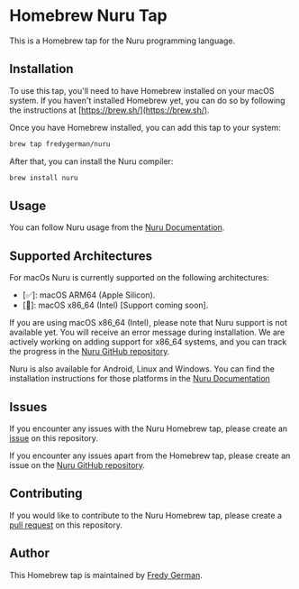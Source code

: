 # Homebrew Nuru Tap

This is a Homebrew tap for the Nuru programming language.

## Installation

To use this tap, you'll need to have Homebrew installed on your macOS system. If you haven't installed Homebrew yet, you can do so by following the instructions at [https://brew.sh/](https://brew.sh/).

Once you have Homebrew installed, you can add this tap to your system:

```bash
brew tap fredygerman/nuru
```

After that, you can install the Nuru compiler:

```bash
brew install nuru
```

## Usage

You can follow Nuru usage from the [Nuru Documentation](https://nyaraka.vercel.app/).

## Supported Architectures

For macOs Nuru is currently supported on the following architectures:

- [✅]: macOS ARM64 (Apple Silicon).
- [🚧]: macOS x86_64 (Intel) [Support coming soon].

If you are using macOS x86_64 (Intel), please note that Nuru support is not available yet. You will receive an error message during installation. We are actively working on adding support for x86_64 systems, and you can track the progress in the [Nuru GitHub repository](https://github.com/NuruProgramming/Nuru).

Nuru is also available for Android, Linux and Windows. You can find the installation instructions for those platforms in the [Nuru Documentation](https://nyaraka.vercel.app/)

## Issues

If you encounter any issues with the Nuru Homebrew tap, please create an [issue](https://github.com/fredygerman/nuru-homebrew-tap/issues) on this repository.

If you encounter any issues apart from the Homebrew tap, please create an issue on the [Nuru GitHub repository](https://github.com/NuruProgramming/Nuru).

## Contributing

If you would like to contribute to the Nuru Homebrew tap, please create a [pull request](https://github.com/fredygerman/nuru-homebrew-tap/pulls) on this repository.

## Author

This Homebrew tap is maintained by [Fredy German](https://github.com/fredygerman).
